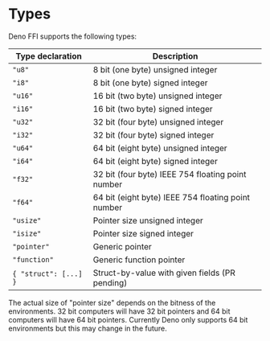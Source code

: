# Types

Deno FFI supports the following types:

| Type declaration      | Description                                        |
| --------------------- | -------------------------------------------------- |
| `"u8"`                | 8 bit (one byte) unsigned integer                  |
| `"i8"`                | 8 bit (one byte) signed integer                    |
| `"u16"`               | 16 bit (two byte) unsigned integer                 |
| `"i16"`               | 16 bit (two byte) signed integer                   |
| `"u32"`               | 32 bit (four byte) unsigned integer                |
| `"i32"`               | 32 bit (four byte) signed integer                  |
| `"u64"`               | 64 bit (eight byte) unsigned integer               |
| `"i64"`               | 64 bit (eight byte) signed integer                 |
| `"f32"`               | 32 bit (four byte) IEEE 754 floating point number  |
| `"f64"`               | 64 bit (eight byte) IEEE 754 floating point number |
| `"usize"`             | Pointer size unsigned integer                      |
| `"isize"`             | Pointer size signed integer                        |
| `"pointer"`           | Generic pointer                                    |
| `"function"`          | Generic function pointer                           |
| `{ "struct": [...] }` | Struct-by-value with given fields (PR pending)     |

The actual size of "pointer size" depends on the bitness of the environments. 32
bit computers will have 32 bit pointers and 64 bit computers will have 64 bit
pointers. Currently Deno only supports 64 bit environments but this may change
in the future.
